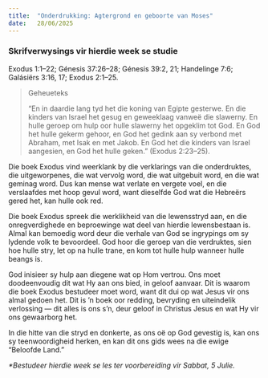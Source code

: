 ```yaml
---
title:  "Onderdrukking: Agtergrond en geboorte van Moses"
date:   28/06/2025
---
```


### Skrifverwysings vir hierdie week se studie

Exodus 1:1–22; Génesis 37:26–28; Génesis 39:2, 21; Handelinge 7:6; Galásiërs 3:16, 17; Exodus 2:1–25.

> <p>Geheueteks</p>
> “En in daardie lang tyd het die koning van Egipte gesterwe. En die kinders van Israel het gesug en geweeklaag vanweë die slawerny. En hulle geroep om hulp oor hulle slawerny het opgeklim tot God.  En God het hulle gekerm gehoor, en God het gedink aan sy verbond met Abraham, met Isak en met Jakob.  En God het die kinders van Israel aangesien, en God het hulle geken.” (Exodus 2:23–25).

Die boek Exodus vind weerklank by die verklarings van die onderdruktes, die uitgeworpenes, die wat vervolg word, die wat uitgebuit word, en die wat geminag word. Dus kan mense wat verlate en vergete voel, en die verslaafdes met hoop gevul word, want dieselfde God wat die Hebreërs gered het, kan hulle ook red.

Die boek Exodus spreek die werklikheid van die lewensstryd aan, en die onregverdighede en beproewinge wat deel van hierdie lewensbestaan is. Almal kan bemoedig word deur die verhale van God se ingrypings om sy lydende volk te bevoordeel. God hoor die geroep van die verdruktes, sien hoe hulle stry, let op na hulle trane, en kom tot hulle hulp wanneer hulle beangs is.

God inisieer sy hulp aan diegene wat op Hom vertrou. Ons moet doodeenvoudig dit wat Hy aan ons bied, in geloof aanvaar. Dit is waarom die boek Exodus bestudeer moet word, want dit dui op wat Jesus vir ons almal gedoen het. Dit is ’n boek oor redding, bevryding en uiteindelik verlossing — dit alles is ons s’n, deur geloof in Christus Jesus en wat Hy vir ons gewaarborg het.

In die hitte van die stryd en donkerte, as ons oë op God gevestig is, kan ons sy teenwoordigheid herken, en kan dit ons gids wees na die ewige “Beloofde Land.”

_*Bestudeer hierdie week se les ter voorbereiding vir Sabbat, 5 Julie._